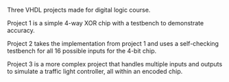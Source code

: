 Three VHDL projects made for digital logic course.

Project 1 is a simple 4-way XOR chip with a testbench to demonstrate accuracy.

Project 2 takes the implementation from project 1 and uses a self-checking testbench for all 16 possible inputs for the 4-bit chip.

Project 3 is a more complex project that handles multiple inputs and outputs to simulate a traffic light controller, all within an encoded chip. 
